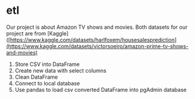 # etl

Our project is about Amazon TV shows and movies. Both datasets for our project are from [Kaggle]([https://www.kaggle.com/datasets/harlfoxem/housesalesprediction](https://www.kaggle.com/datasets/victorsoeiro/amazon-prime-tv-shows-and-movies) 


1. Store CSV into DataFrame
2. Create new data with select columns
3. Clean DataFrame
4. Connect to local database
5. Use pandas to load csv converted DataFrame into pgAdmin database

